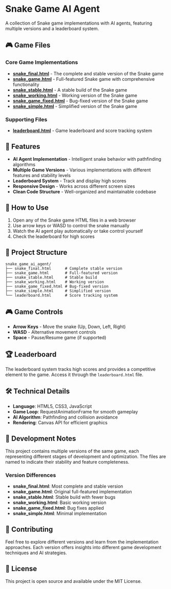 
# Snake Game AI Agent

A collection of Snake game implementations with AI agents, featuring multiple versions and a leaderboard system.

## 🎮 Game Files

### Core Game Implementations

- **[snake_final.html](snake_final.html)** - The complete and stable version of the Snake game
- **[snake_game.html](snake_game.html)** - Full-featured Snake game with comprehensive functionality
- **[snake_stable.html](snake_stable.html)** - A stable build of the Snake game
- **[snake_working.html](snake_working.html)** - Working version of the Snake game
- **[snake_game_fixed.html](snake_game_fixed.html)** - Bug-fixed version of the Snake game
- **[snake_simple.html](snake_simple.html)** - Simplified version of the Snake game

### Supporting Files

- **[leaderboard.html](leaderboard.html)** - Game leaderboard and score tracking system

## 🚀 Features

- **AI Agent Implementation** - Intelligent snake behavior with pathfinding algorithms
- **Multiple Game Versions** - Various implementations with different features and stability levels
- **Leaderboard System** - Track and display high scores
- **Responsive Design** - Works across different screen sizes
- **Clean Code Structure** - Well-organized and maintainable codebase

## 🎯 How to Use

1. Open any of the Snake game HTML files in a web browser
2. Use arrow keys or WASD to control the snake manually
3. Watch the AI agent play automatically or take control yourself
4. Check the leaderboard for high scores

## 📁 Project Structure

```
snake_game_ai_agent/
├── snake_final.html      # Complete stable version
├── snake_game.html       # Full-featured version
├── snake_stable.html     # Stable build
├── snake_working.html    # Working version
├── snake_game_fixed.html # Bug-fixed version
├── snake_simple.html     # Simplified version
└── leaderboard.html      # Score tracking system
```

## 🎮 Game Controls

- **Arrow Keys** - Move the snake (Up, Down, Left, Right)
- **WASD** - Alternative movement controls
- **Space** - Pause/Resume game (if supported)

## 🏆 Leaderboard

The leaderboard system tracks high scores and provides a competitive element to the game. Access it through the `leaderboard.html` file.

## 🛠️ Technical Details

- **Language**: HTML5, CSS3, JavaScript
- **Game Loop**: RequestAnimationFrame for smooth gameplay
- **AI Algorithm**: Pathfinding and collision avoidance
- **Rendering**: Canvas API for efficient graphics

## 📝 Development Notes

This project contains multiple versions of the same game, each representing different stages of development and optimization. The files are named to indicate their stability and feature completeness.

### Version Differences

- **snake_final.html**: Most complete and stable version
- **snake_game.html**: Original full-featured implementation
- **snake_stable.html**: Stable build with fewer bugs
- **snake_working.html**: Basic working version
- **snake_game_fixed.html**: Bug fixes applied
- **snake_simple.html**: Minimal implementation

## 🤝 Contributing

Feel free to explore different versions and learn from the implementation approaches. Each version offers insights into different game development techniques and AI strategies.

## 📄 License

This project is open source and available under the MIT License.
